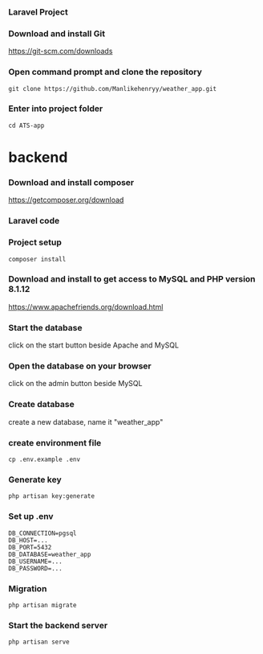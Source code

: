 ### Laravel Project

### Download and install Git

https://git-scm.com/downloads

### Open command prompt and clone the repository
```
git clone https://github.com/Manlikehenryy/weather_app.git
```

### Enter into project folder
```
cd ATS-app
```


# backend

### Download and install composer

https://getcomposer.org/download


### Laravel code

### Project setup
```
composer install 
```
### Download and install to get access to MySQL and PHP version 8.1.12

https://www.apachefriends.org/download.html

### Start the database

click on the start button beside Apache and MySQL

### Open the database on your browser

click on the admin button beside MySQL

### Create database

create a new database, name it "weather_app"

### create environment file
```
cp .env.example .env
```
### Generate key 
```
php artisan key:generate
```
### Set up .env
```
DB_CONNECTION=pgsql
DB_HOST=...
DB_PORT=5432
DB_DATABASE=weather_app
DB_USERNAME=...
DB_PASSWORD=...
```
### Migration
```
php artisan migrate
```
### Start the backend server
```
php artisan serve
```



